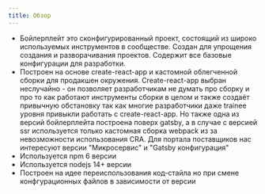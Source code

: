 ```yaml
---
title: Обзор
---
```


 - Бойлерплейт это сконфигурированный проект, состоящий из широко используемых инструментов в сообществе. Создан для упрощения создания и разворачивания проектов. Содержит все базовые конфигурации для разработки.
 - Построен на основе create-react-app и кастомной облегченной сборки для продакшен окружения.
 Create-react-app выбран неслучайно - он позволяет разработчикам не думать про сборку и про то как работают инструменты сборки в целом и также создаёт привычную обстановку так как многие разработчики даже trainee уровня привыкли работать с create-react-app. Но также одна из версий бойлерплейта построена поверх gatsby, а в случае с версией ssr используется только кастомная сборка webpack из за невозможности использования CRA.
 Для портала поставщиков нас интересуют версии "Микросервис" и "Gatsby конфигурация"
 - Используется npm 6 версии
 - Используется nodejs 14+ версии
 - Построен на идее переиспользования код-стайла но при смене конфгурационных файлов в зависимости от версии
